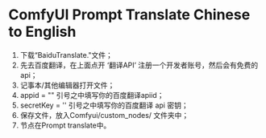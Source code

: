 # ComfyUI Prompt Translate Chinese to English
1. 下载“BaiduTranslate."文件；
2. 先去百度翻译，在上面点开 ‘翻译API’ 注册一个开发者账号，然后会有免费的api；
3. 记事本/其他编辑器打开文件；
4. appid = "" 引号之中填写你的百度翻译apiid；
5. secretKey = ''  引号之中填写你的百度翻译 api 密钥；
6. 保存文件，放入Comfyui/custom_nodes/ 文件夹中；
7. 节点在Prompt translate中。
